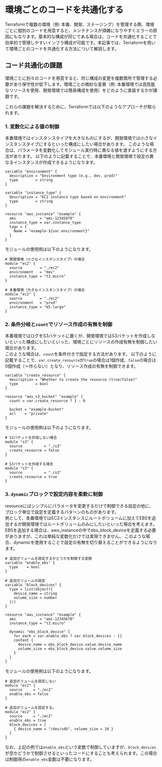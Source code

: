 # 環境ごとのコードを共通化する

Terraformで複数の環境（例: 本番、開発、ステージング）を管理する際、環境ごとに個別のコードを用意すると、メンテナンスが煩雑になりやすくエラーの原因にもなります。基本的な構成が同じである場合は、コードを共通化することで効率的で管理しやすいインフラ構成が可能です。本記事では、Terraformを用いて環境ごとのコードを共通化する方法について解説します。

## コード共通化の課題

環境ごとに別々のコードを用意すると、同じ構成の変更を複数箇所で管理する必要があり保守性が低下します。環境ごとの微妙な差異（例: 本番環境では高性能なリソースを使用、開発環境では簡易構成を使用）をどのように実装するかが課題です。

これらの課題を解決するために、Terraformでは以下のようなアプローチが取られます。

### 1. 変数化による値の制御

本番環境ではインスタンスタイプを大きなものにするが、開発環境では小さなインスタンスタイプにするといった構成にしたい場合があります。
このような場合は、パラメータを変数化してモジュール実行時に異なる値を渡すようにする方法があります。
以下のように記載することで、本番環境と開発環境で設定の異なるインスタンスが作成できるようになります。

```hcl
variable "environment" {
  description = "Environment type (e.g., dev, prod)"
  type        = string
}

variable "instance_type" {
  description = "EC2 instance type based on environment"
  type        = string
}

resource "aws_instance" "example" {
  ami           = "ami-12345678"
  instance_type = var.instance_type
  tags = {
    Name = "example-${var.environment}"
  }
}
```

モジュールの使用例は以下のようになります。

```hcl
# 開発環境（小さなインスタンスタイプ）の場合
module "ec2" {
  source        = "./ec2"
  environment   = "dev"
  instance_type = "t2.micro"
}

# 本番環境（大きなインスタンスタイプ）の場合
module "ec2" {
  source        = "./ec2"
  environment   = "prod"
  instance_type = "m5.large"
}
```

### 2. 条件分岐と`count`でリソース作成の有無を制御

本番環境ではログをS3バケットに置くが、開発環境ではS3バケットを作成しないといった構成にしたいといった、環境ごとにリソースの作成有無を制御したい場合があります。  
このような場合は、`count`を条件付きで指定する方法があります。
以下のように記載することで、`var.create_resource`が`true`の場合は1個作成、`false`の場合は0個作成（＝作らない）となり、リソース作成の有無を制御できます。

```hcl
variable "create_resource" {
  description = "Whether to create the resource (true/false)"
  type        = bool
}

resource "aws_s3_bucket" "example" {
  count = var.create_resource ? 1 : 0

  bucket = "example-bucket"
  acl    = "private"
}
```

モジュールの使用例は以下のようになります。

```hcl
# S3バケットを作成しない場合
module "s3" {
  source          = "./s3"
  create_resource = false
}

# S3バケットを作成する場合
module "s3" {
  source          = "./s3"
  create_resource = true
}
```

### 3. `dynamic`ブロックで設定内容を柔軟に制御

resourceにはシンプルにパラメータを変更するだけで制御できる設定の他に、ブロック単位で設定を定義するパターンのものがあります。  
例として、本番環境ではEC2インスタンスにルートボリュームに加えてEBSを追加するが開発環境ではルートボリュームのみにしたいといった場合を考えます。  
EBSを追加する場合は、aws_instanceの中でebs_block_deviceを定義する必要がありますが、これは単純な変数化だけでは実現できません。
このような場合、dynamicを使用することで設定の有無を切り替えることができるようになります。

```hcl
# 追加ボリュームを設定するかどうかを制御する変数
variable "enable_ebs" {
  type    = bool
}

# 追加ボリュームの設定
variable "block_devices" {
  type = list(object({
    device_name = string
    volume_size = number
  }))
}

resource "aws_instance" "example" {
  ami           = "ami-12345678"
  instance_type = "t3.micro"

  dynamic "ebs_block_device" {
    for_each = var.enable_ebs ? var.block_devices : []
    content {
      device_name = ebs_block_device.value.device_name
      volume_size = ebs_block_device.value.volume_size
    }
  }
}
```

モジュールの使用例は以下のようになります。

```hcl
# 追加ボリュームを設定しない
module "ec2" {
  source     = "./ec2"
  enable_ebs = false
}

# 追加ボリュームを設定する。
module "ec2" {
  source     = "./ec2"
  enable_ebs = true
  block_devices = [
    { device_name = "/dev/sdb", volume_size = 10 }
  ]
}
```

なお、上記の例では`enable_ebs`という変数で制御していますが、`block_devices`が空かどうかで制御させるといったコードにすることも考えられます。この場合は制御用の`enable_ebs`変数は不要になります。
